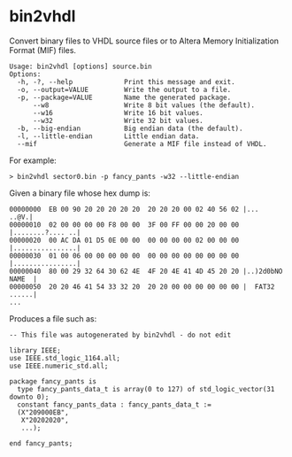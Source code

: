 # bin2vhdl

Convert binary files to VHDL source files or to Altera Memory Initialization Format (MIF) files.

    Usage: bin2vhdl [options] source.bin
    Options:
      -h, -?, --help             Print this message and exit.
      -o, --output=VALUE         Write the output to a file.
      -p, --package=VALUE        Name the generated package.
          --w8                   Write 8 bit values (the default).
          --w16                  Write 16 bit values.
          --w32                  Write 32 bit values.
      -b, --big-endian           Big endian data (the default).
      -l, --little-endian        Little endian data.
      --mif                      Generate a MIF file instead of VHDL.

For example:

    > bin2vhdl sector0.bin -p fancy_pants -w32 --little-endian

Given a binary file whose hex dump is:

    00000000  EB 00 90 20 20 20 20 20  20 20 20 00 02 40 56 02 |...        ..@V.|
    00000010  02 00 00 00 00 F8 00 00  3F 00 FF 00 00 20 00 00 |........?.... ..|
    00000020  00 AC DA 01 D5 0E 00 00  00 00 00 00 02 00 00 00 |................|
    00000030  01 00 06 00 00 00 00 00  00 00 00 00 00 00 00 00 |................|
    00000040  80 00 29 32 64 30 62 4E  4F 20 4E 41 4D 45 20 20 |..)2d0bNO NAME  |
    00000050  20 20 46 41 54 33 32 20  20 20 00 00 00 00 00 00 |  FAT32   ......|
    ...

Produces a file such as:

    -- This file was autogenerated by bin2vhdl - do not edit

    library IEEE;
    use IEEE.std_logic_1164.all;
    use IEEE.numeric_std.all;

    package fancy_pants is
      type fancy_pants_data_t is array(0 to 127) of std_logic_vector(31 downto 0);
      constant fancy_pants_data : fancy_pants_data_t :=
      (X"209000EB",
       X"20202020",
       ...);

    end fancy_pants;
